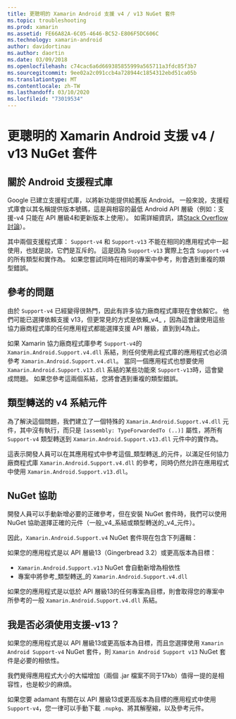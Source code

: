 ```yaml
---
title: 更聰明的 Xamarin Android 支援 v4 / v13 NuGet 套件
ms.topic: troubleshooting
ms.prod: xamarin
ms.assetid: FE66A82A-6C05-4646-BC52-E806F5DC606C
ms.technology: xamarin-android
author: davidortinau
ms.author: daortin
ms.date: 03/09/2018
ms.openlocfilehash: c74cac6a6d669385855999a565711a3fdc85f3b7
ms.sourcegitcommit: 9ee02a2c091ccb4a728944c1854312ebd51ca05b
ms.translationtype: MT
ms.contentlocale: zh-TW
ms.lasthandoff: 03/10/2020
ms.locfileid: "73019534"
---
```

# <a name="smarter-xamarin-android-support-v4--v13-nuget-packages"></a>更聰明的 Xamarin Android 支援 v4 / v13 NuGet 套件

## <a name="about-the-android-support-libraries"></a>關於 Android 支援程式庫

Google 已建立支援程式庫，以將新功能提供給舊版 Android。 一般來說，支援程式庫會以其名稱提供版本號碼，這是與相容的最低 Android API 層級（例如：支援-v4 只能在 API 層級4和更新版本上使用）。 如需詳細資訊，請[Stack Overflow 討論](https://stackoverflow.com/questions/9926403/android-support-package-compatibility-library-use-v4-or-v13)）。 

其中兩個支援程式庫： `Support-v4` 和 `Support-v13` 不能在相同的應用程式中一起使用，也就是說，它們是互斥的。 這是因為 `Support-v13` 實際上包含 `Support-v4`的所有類型和實作為。 如果您嘗試同時在相同的專案中參考，則會遇到重複的類型錯誤。

## <a name="problems-with-referencing"></a>參考的問題

由於 `Support-v4` 已經變得很熱門，因此有許多協力廠商程式庫現在會依賴它。 他們可能已選擇依賴支援 v13，但更常見的方式是依賴_v4_ ，因為這會讓使用這些協力廠商程式庫的任何應用程式都能選擇支援 API 層級，直到到4為止。

如果 Xamarin 協力廠商程式庫參考 `Support-v4`的 `Xamarin.Android.Support.v4.dll` 系結，則任何使用此程式庫的應用程式也必須參考 `Xamarin.Android.Support.v4.dll`。 當同一個應用程式也想要使用 `Xamarin.Android.Support.v13.dll` 系結的某些功能來 `Support-v13`時，這會變成問題。 如果您參考這兩個系結，您將會遇到重複的類型錯誤。

## <a name="type-forwarded-v4-binding-assembly"></a>類型轉送的 v4 系結元件

為了解決這個問題，我們建立了一個特殊的 `Xamarin.Android.Support.v4.dll` 元件，其中沒有執行，而只是 `[assembly: TypeForwardedTo (..)]` 屬性，將所有 `Support-v4` 類型轉送到 `Xamarin.Android.Support.v13.dll` 元件中的實作為。

這表示開發人員可以在其應用程式中參考這個_類型轉送_的元件，以滿足任何協力廠商程式庫 `Xamarin.Android.Support.v4.dll` 的參考，同時仍然允許在應用程式中使用 `Xamarin.Android.Support.v13.dll`。

## <a name="nuget-assistance"></a>NuGet 協助

開發人員可以手動新增必要的正確參考，但在安裝 NuGet 套件時，我們可以使用 NuGet 協助選擇正確的元件（一般_v4_系結或類型轉送的_v4_元件）。

因此，`Xamarin.Android.Support.v4` NuGet 套件現在包含下列邏輯：

如果您的應用程式是以 API 層級13（Gingerbread 3.2）或更高版本為目標：

* `Xamarin.Android.Support.v13` NuGet 會自動新增為相依性
* 專案中將參考_類型轉送_的 `Xamarin.Android.Support.v4.dll`

如果您的應用程式是以低於 API 層級13的任何專案為目標，則會取得您的專案中所參考的一般 `Xamarin.Android.Support.v4.dll` 系結。

## <a name="do-i-have-to-use-support-v13"></a>我是否必須使用支援-v13？

如果您的應用程式是以 API 層級13或更高版本為目標，而且您選擇使用 `Xamarin Android Support-v4` NuGet 套件，則 `Xamarin Android Support v13` NuGet 套件是必要的相依性。

我們覺得應用程式大小的大幅增加（兩個 .jar 檔案不同于17kb）值得一提的是相容性，也是較少的麻煩。

如果您要 adamant 有關在以 API 層級13或更高版本為目標的應用程式中使用 `Support-v4`，您一律可以手動下載 `.nupkg`、將其解壓縮，以及參考元件。
